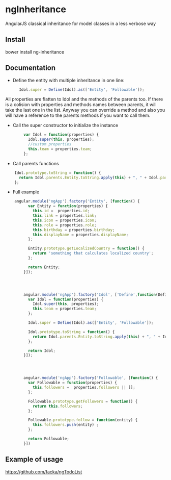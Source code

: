 # ngInheritance
AngularJS classical inheritance for model classes in a less verbose way

## Install

bower install ng-inheritance

## Documentation

- Define the entity with multiple inheritance in one line:
```javascript
      Idol.super = Define(Idol).as(['Entity', 'Followable']);
```
All properties are flatten to Idol and the methods of the parents too. If there is a colision with properties and methods names between parents, it will take the last one in the list. Anyway you can override a method and also you will have a reference to the parents methods if you want to call them.

- Call the super constructor to initialize the instance

```javascript
        var Idol = function(properties) {
          Idol.super(this, properties);
          //custom properties
          this.team = properties.team;
        };
```

- Call parents functions

```javascript
    Idol.prototype.toString = function() {
      return Idol.parents.Entity.toString.apply(this) + ", " + Idol.parents.Followable.toString.apply(this) + ", " + "I am an Idol!";
    };
```

  - Full example

```javascript
    angular.module('ngApp').factory('Entity', [function() {
          var Entity = function(properties) {
            this.id =  properties.id;
            this.link = properties.link;
            this.icon = properties.icon;
            this.role = properties.role;
            this.birthday = properties.birthday;
            this.displayName = properties.displayName;
          };

          Entity.prototype.getLocalizedCountry = function() {
            return 'something that calculates localized country';
          };

          return Entity;
        }]);




        angular.module('ngApp').factory('Idol', ['Define',function(Define) {
          var Idol = function(properties) {
            Idol.super(this, properties);
            this.team = properties.team;
          };

          Idol.super = Define(Idol).as(['Entity', 'Followable']);

          Idol.prototype.toString = function() {
            return Idol.parents.Entity.toString.apply(this) + ", " + Idol.parents.Followable.toString.apply(this) + ", " + "I am an Idol!";
          };

          return Idol;
        }]);




        angular.module('ngApp').factory('Followable', [function() {
          var Followable = function(properties) {
            this.followers =  properties.followers || [];
          };

          Followable.prototype.getFollowers = function() {
            return this.followers;
          };

          Followable.prototype.follow = function(entity) {
            this.followers.push(entity) ;
          };

          return Followable;
        }])

```

## Example of usage 

https://github.com/facka/ngTodoList

